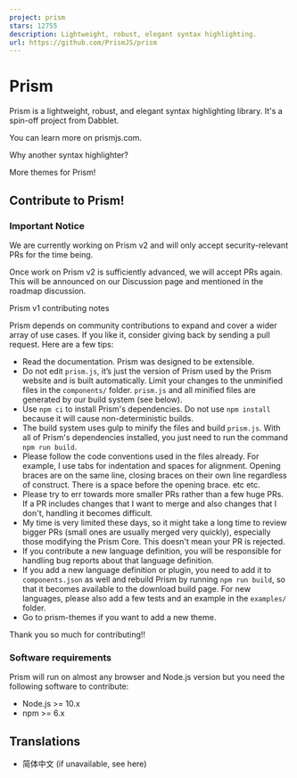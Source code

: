 ```yaml
---
project: prism
stars: 12755
description: Lightweight, robust, elegant syntax highlighting.
url: https://github.com/PrismJS/prism
---
```


Prism
=====

Prism is a lightweight, robust, and elegant syntax highlighting library. It's a spin-off project from Dabblet.

You can learn more on prismjs.com.

Why another syntax highlighter?

More themes for Prism!

Contribute to Prism!
--------------------

### **Important Notice**

We are currently working on Prism v2 and will only accept security-relevant PRs for the time being.

Once work on Prism v2 is sufficiently advanced, we will accept PRs again. This will be announced on our Discussion page and mentioned in the roadmap discussion.

Prism v1 contributing notes

Prism depends on community contributions to expand and cover a wider array of use cases. If you like it, consider giving back by sending a pull request. Here are a few tips:

-   Read the documentation. Prism was designed to be extensible.
-   Do not edit `prism.js`, it’s just the version of Prism used by the Prism website and is built automatically. Limit your changes to the unminified files in the `components/` folder. `prism.js` and all minified files are generated by our build system (see below).
-   Use `npm ci` to install Prism's dependencies. Do not use `npm install` because it will cause non-deterministic builds.
-   The build system uses gulp to minify the files and build `prism.js`. With all of Prism's dependencies installed, you just need to run the command `npm run build`.
-   Please follow the code conventions used in the files already. For example, I use tabs for indentation and spaces for alignment. Opening braces are on the same line, closing braces on their own line regardless of construct. There is a space before the opening brace. etc etc.
-   Please try to err towards more smaller PRs rather than a few huge PRs. If a PR includes changes that I want to merge and also changes that I don't, handling it becomes difficult.
-   My time is very limited these days, so it might take a long time to review bigger PRs (small ones are usually merged very quickly), especially those modifying the Prism Core. This doesn't mean your PR is rejected.
-   If you contribute a new language definition, you will be responsible for handling bug reports about that language definition.
-   If you add a new language definition or plugin, you need to add it to `components.json` as well and rebuild Prism by running `npm run build`, so that it becomes available to the download build page. For new languages, please also add a few tests and an example in the `examples/` folder.
-   Go to prism-themes if you want to add a new theme.

Thank you so much for contributing!!

### Software requirements

Prism will run on almost any browser and Node.js version but you need the following software to contribute:

-   Node.js >= 10.x
-   npm >= 6.x

Translations
------------

-   简体中文 (if unavailable, see here)
